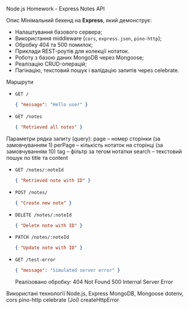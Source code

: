 Node.js Homework - Express Notes API

Опис
Мінімальний бекенд на **Express**, який демонструє:

- Налаштування базового сервера;
- Використання middleware (`cors`, `express.json`, `pino-http`);
- Обробку 404 та 500 помилок;
- Приклади REST-роутів для колекції нотаток.
- Роботу з базою даних MongoDB через Mongoose;
- Реалізацію CRUD-операцій;
- Пагінацію, текстовий пошук і валідацію запитів через celebrate.

Маршрути

- `GET /`

  ```json
  { "message": "Hello user" }
  ```

- `GET /notes`

  ```json
  { "Retrieved all notes" }
  ```
Параметри рядка запиту (query):
page – номер сторінки (за замовчуванням 1)
perPage – кількість нотаток на сторінці (за замовчуванням 10)
tag – фільтр за тегом нотатки
search – текстовий пошук по title та content

- `GET /notes/:noteId`

  ```json
  { "Retrieved note with ID" }
  ```

- `POST /notes/`

  ```json
  { "Create new note" }
  ```

- `DELETE /notes/:noteId`

  ```json
  { "Delete note with ID" }
  ```

- `PATCH /notes/:noteId`

  ```json
  { "Update note with ID" }
  ```

- `GET /test-error`

  ```json
  { "message": "Simulated server error" }
  ```

  Реалізовано обробку:
404 Not Found
500 Internal Server Error

Використані технології
Node.js, Express
MongoDB, Mongoose
dotenv, cors
pino-http
celebrate (Joi)
createHttpError
